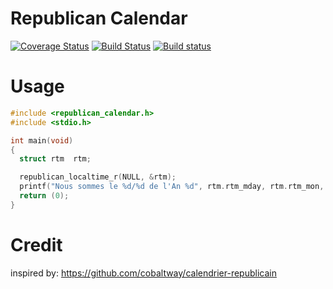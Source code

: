 # Republican Calendar

[![Coverage Status](https://coveralls.io/repos/github/d0p1s4m4/librepublican_calendar/badge.svg)](https://coveralls.io/github/d0p1s4m4/librepublican_calendar)
[![Build Status](https://travis-ci.org/d0p1s4m4/librepublican_calendar.svg?branch=master)](https://travis-ci.org/d0p1s4m4/librepublican_calendar)
[![Build status](https://ci.appveyor.com/api/projects/status/r45xd98vg0h5gpg7?svg=true)](https://ci.appveyor.com/project/d0p1s4m4/librepublican-calendar)

# Usage

```c
#include <republican_calendar.h>
#include <stdio.h>

int main(void)
{
  struct rtm  rtm;

  republican_localtime_r(NULL, &rtm);
  printf("Nous sommes le %d/%d de l'An %d", rtm.rtm_mday, rtm.rtm_mon, rtm.rtm_year);
  return (0);
}
```

# Credit

inspired by: https://github.com/cobaltway/calendrier-republicain
